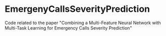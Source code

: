 # EmergenyCallsSeverityPrediction
Code related to the paper "Combining a Multi-Feature Neural Network with Multi-Task Learning for Emergency Calls Severity Prediction"
